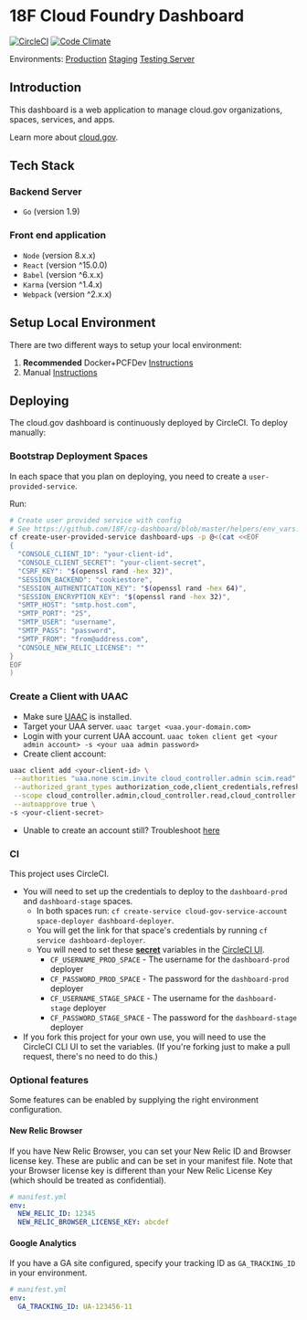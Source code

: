 # 18F Cloud Foundry Dashboard

[![CircleCI](https://circleci.com/gh/18F/cg-dashboard.svg?style=svg)](https://circleci.com/gh/18F/cg-dashboard)
[![Code Climate](https://codeclimate.com/github/18F/cg-dashboard/badges/gpa.svg)](https://codeclimate.com/github/18F/cg-dashboard)

Environments: [Production](https://dashboard.fr.cloud.gov)
[Staging](https://dashboard.fr-stage.cloud.gov)
[Testing Server](https://dashboard-testing-server.app.cloud.gov)

## Introduction

This dashboard is a web application to manage cloud.gov organizations, spaces, services, and apps.

Learn more about [cloud.gov](https://cloud.gov).

## Tech Stack

### Backend Server

- `Go` (version 1.9)

### Front end application

- `Node` (version 8.x.x)
- `React` (version ^15.0.0)
- `Babel` (version ^6.x.x)
- `Karma` (version ^1.4.x)
- `Webpack` (version ^2.x.x)

## Setup Local Environment

There are two different ways to setup your local environment:

1. **Recommended** Docker+PCFDev [Instructions](devtools/docker-setup.md)
1. Manual [Instructions](devtools/manual-setup.md)

## Deploying

The cloud.gov dashboard is continuously deployed by CircleCI. To deploy manually:

### Bootstrap Deployment Spaces

In each space that you plan on deploying, you need to create a `user-provided-service`.

Run:

```bash
# Create user provided service with config
# See https://github.com/18F/cg-dashboard/blob/master/helpers/env_vars.go for all env variables
cf create-user-provided-service dashboard-ups -p @<(cat <<EOF
{
  "CONSOLE_CLIENT_ID": "your-client-id",
  "CONSOLE_CLIENT_SECRET": "your-client-secret",
  "CSRF_KEY": "$(openssl rand -hex 32)",
  "SESSION_BACKEND": "cookiestore",
  "SESSION_AUTHENTICATION_KEY": "$(openssl rand -hex 64)",
  "SESSION_ENCRYPTION_KEY": "$(openssl rand -hex 32)",
  "SMTP_HOST": "smtp.host.com",
  "SMTP_PORT": "25",
  "SMTP_USER": "username",
  "SMTP_PASS": "password",
  "SMTP_FROM": "from@address.com",
  "CONSOLE_NEW_RELIC_LICENSE": ""
}
EOF
)
```

### Create a Client with UAAC

- Make sure [UAAC](https://github.com/cloudfoundry/cf-uaac) is installed.
- Target your UAA server. `uaac target <uaa.your-domain.com>`
- Login with your current UAA account. `uaac token client get <your admin account> -s <your uaa admin password>`
- Create client account:

```bash
uaac client add <your-client-id> \
 --authorities "uaa.none scim.invite cloud_controller.admin scim.read" \
 --authorized_grant_types authorization_code,client_credentials,refresh_token \
 --scope cloud_controller.admin,cloud_controller.read,cloud_controller.write,openid,scim.read \
 --autoapprove true \
-s <your-client-secret>
```

- Unable to create an account still? Troubleshoot [here](https://docs.cloudfoundry.org/adminguide/uaa-user-management.html#creating-admin-users)

### CI

This project uses CircleCI.

- You will need to set up the credentials to deploy to the `dashboard-prod` and `dashboard-stage` spaces.
  - In both spaces run: `cf create-service cloud-gov-service-account space-deployer dashboard-deployer`.
  - You will get the link for that space's credentials by running `cf service dashboard-deployer`.
  - You will need to set these [**secret**](https://circleci.com/docs/1.0/environment-variables/#setting-environment-variables-for-all-commands-without-adding-them-to-git) variables in the [CircleCI UI](https://circleci.com/gh/18F/cg-dashboard/edit#env-vars).
    - `CF_USERNAME_PROD_SPACE` - The username for the `dashboard-prod` deployer
    - `CF_PASSWORD_PROD_SPACE` - The password for the `dashboard-prod` deployer
    - `CF_USERNAME_STAGE_SPACE` - The username for the `dashboard-stage` deployer
    - `CF_PASSWORD_STAGE_SPACE` - The password for the `dashboard-stage` deployer
- If you fork this project for your own use, you will need to use the CircleCI CLI UI to set the variables. (If you're forking just to make a pull request, there's no need to do this.)

### Optional features

Some features can be enabled by supplying the right environment configuration.

#### New Relic Browser

If you have New Relic Browser, you can set your New Relic ID and Browser license
key. These are public and can be set in your manifest file. Note that your
Browser license key is different than your New Relic License Key (which should
be treated as confidential).

```yaml
# manifest.yml
env:
  NEW_RELIC_ID: 12345
  NEW_RELIC_BROWSER_LICENSE_KEY: abcdef
```

#### Google Analytics

If you have a GA site configured, specify your tracking ID as `GA_TRACKING_ID`
in your environment.

```yaml
# manifest.yml
env:
  GA_TRACKING_ID: UA-123456-11
```
